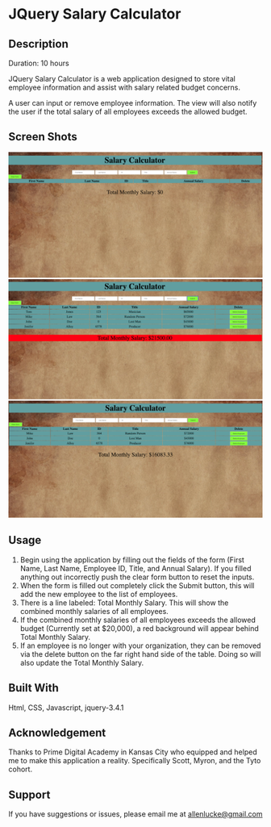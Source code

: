 # JQuery Salary Calculator

## Description
Duration: 10 hours

JQuery Salary Calculator is a web application designed to store vital employee information and assist with salary related budget concerns.

A user can input or remove employee information. The view will also notify the user if the total salary of all employees exceeds the allowed budget.

## Screen Shots
![](images/salaryCalculator-Img1.png)
![](images/salaryCalculator-Img2.png)
![](images/salaryCalculator-Img3.png)

## Usage
 1. Begin using the application by filling out the fields of the form (First Name, Last Name, Employee ID, Title, and Annual Salary). If you filled anything out incorrectly push the clear form button to reset the inputs.
 2. When the form is filled out completely click the Submit button, this will add the new employee to the list of employees.
 3. There is a line labeled: Total Monthly Salary. This will show the combined monthly salaries of all employees.
 4. If the combined monthly salaries of all employees exceeds the allowed budget (Currently set at $20,000), a red background will appear behind Total Monthly Salary.
 5. If an employee is no longer with your organization, they can be removed via the delete button on the far right hand side of the table. Doing so will also update the Total Monthly Salary.

## Built With
Html, CSS, Javascript, jquery-3.4.1

## Acknowledgement
Thanks to Prime Digital Academy in Kansas City who equipped and helped me to make this application a reality. Specifically Scott, Myron, and the Tyto cohort.

## Support
If you have suggestions or issues, please email me at allenlucke@gmail.com
